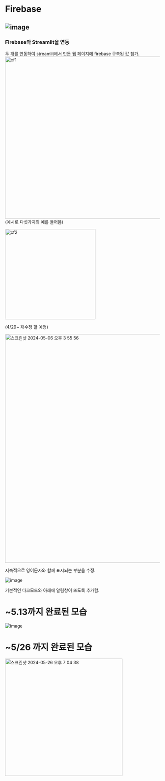 # Firebase
![image](https://github.com/Carbon6-Free/Firebase/assets/101008357/ef3c786b-6075-4260-a224-c2f88d8f2354)
-----------
### Firebase와 Streamlit을 연동
두 개를 연동하여 streamlit에서 만든 웹 페이지에 firebase 구축된 값 첨가.
<img width="528" alt="cf1" src="https://github.com/Carbon6-Free/Firebase/assets/147595460/72443362-a5bf-4fa3-b346-f931cf6e72a8">
(예시로 다섯가지의 예를 들어봄)

<img width="294" alt="cf2" src="https://github.com/Carbon6-Free/Firebase/assets/147595460/b052f862-3629-481c-9b66-cf7d6d296c4b">

(4/29~ 재수정 할 예정)

<img width="745" alt="스크린샷 2024-05-06 오후 3 55 56" src="https://github.com/Carbon6-Free/Firebase/assets/147595460/f0eceb94-d9d0-44e0-99ac-119e9e2eede0">

지속적으로 영어문자와 함께 표시되는 부분을 수정.

![image](https://github.com/Carbon6-Free/Firebase/assets/147595460/73e10592-366c-4693-889e-919ff67e2ff5)

기본적인 다크모드와 아래에 알림창이 뜨도록 추가함.

# ~5.13까지 완료된 모습

![image](https://github.com/Carbon6-Free/Firebase/assets/101008357/83291680-0a5c-4010-acaa-2e3588c81a12)

# ~5/26 까지 완료된 모습
<img width="382" alt="스크린샷 2024-05-26 오후 7 04 38" src="https://github.com/Carbon6-Free/Firebase/assets/101008357/caa0dd5e-b81f-4637-a81a-0f8af62f8268">
